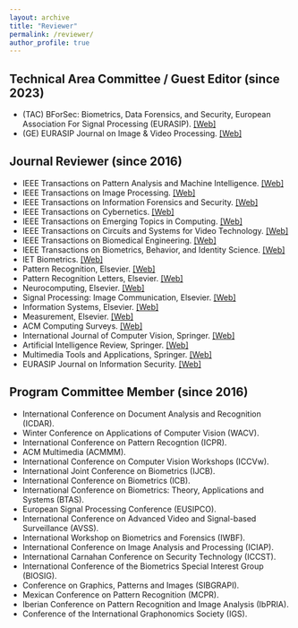 ```yaml
---
layout: archive
title: "Reviewer"
permalink: /reviewer/
author_profile: true
---
```


Technical Area Committee / Guest Editor (since 2023)
-----

- (TAC) BForSec: Biometrics, Data Forensics, and Security, European Association For Signal Processing (EURASIP). <a href="https://eurasip.org/technical-area-committees/">[Web]</a>
- (GE) EURASIP Journal on Image & Video Processing. <a href="https://jivp-eurasipjournals.springeropen.com/?gclid=Cj0KCQjwiZqhBhCJARIsACHHEH9sCAmJQ48Jw4YRhYAConbjb77ijt-z9v2gfy3G55_yGMs64LH2s68aAuTSEALw_wcB">[Web]</a>


Journal Reviewer (since 2016)
-----

- IEEE Transactions on Pattern Analysis and Machine Intelligence. <a href="https://ieeexplore.ieee.org/xpl/RecentIssue.jsp?punumber=34">[Web]</a>
- IEEE Transactions on Image Processing. <a href="https://ieeexplore.ieee.org/xpl/RecentIssue.jsp?punumber=83">[Web]</a>
- IEEE Transactions on Information Forensics and Security. <a href="https://ieeexplore.ieee.org/xpl/RecentIssue.jsp?punumber=10206">[Web]</a>
- IEEE Transactions on Cybernetics. <a href="https://ieeexplore.ieee.org/xpl/RecentIssue.jsp?punumber=6221036">[Web]</a>
- IEEE Transactions on Emerging Topics in Computing. <a href="https://ieeexplore.ieee.org/xpl/RecentIssue.jsp?punumber=6245516">[Web]</a>
- IEEE Transactions on Circuits and Systems for Video Technology. <a href="https://ieeexplore.ieee.org/xpl/RecentIssue.jsp?punumber=76">[Web]</a>
- IEEE Transactions on Biomedical Engineering. <a href="https://ieeexplore.ieee.org/xpl/RecentIssue.jsp?punumber=10">[Web]</a>
- IEEE Transactions on Biometrics, Behavior, and Identity Science. <a href="https://ieeexplore.ieee.org/xpl/RecentIssue.jsp?punumber=8423754">[Web]</a>
- IET Biometrics. <a href="https://ietresearch.onlinelibrary.wiley.com/journal/20474946?utm_source=google&utm_medium=paidsearch&utm_campaign=R3MR425&utm_content=CompSciInfoTech&gclid=Cj0KCQjwiZqhBhCJARIsACHHEH8PED7bvqrmDLTqivh3IJYB8sRl79W4ae9sk40CJoMeqX1jcHnjj3kaAorKEALw_wcB">[Web]</a>
- Pattern Recognition, Elsevier. <a href="https://www.sciencedirect.com/journal/pattern-recognition">[Web]</a>
- Pattern Recognition Letters, Elsevier. <a href="https://www.sciencedirect.com/journal/pattern-recognition-letters">[Web]</a>
- Neurocomputing, Elsevier. <a href="https://www.sciencedirect.com/journal/neurocomputing">[Web]</a>
- Signal Processing: Image Communication, Elsevier. <a href="https://www.sciencedirect.com/journal/signal-processing-image-communication">[Web]</a>
- Information Systems, Elsevier. <a href="https://www.sciencedirect.com/journal/information-systems">[Web]</a>
- Measurement, Elsevier. <a href="https://www.sciencedirect.com/journal/measurement">[Web]</a>
- ACM Computing Surveys. <a href="https://dl.acm.org/journal/csur">[Web]</a>
- International Journal of Computer Vision, Springer. <a href="https://www.springer.com/journal/11263">[Web]</a>
- Artificial Intelligence Review, Springer. <a href="https://www.springer.com/journal/10462">[Web]</a>
- Multimedia Tools and Applications, Springer. <a href="https://www.springer.com/journal/11042">[Web]</a>
- EURASIP Journal on Information Security. <a href="https://jis-eurasipjournals.springeropen.com/?gclid=Cj0KCQjwiZqhBhCJARIsACHHEH_s4g1YucTEr6P4cJrGX_C-k9KdbejRUQEYshGS9BDclpyz1rkKWIoaAsCmEALw_wcB">[Web]</a>


Program Committee Member (since 2016)
-----

- International Conference on Document Analysis and Recognition (ICDAR).
- Winter Conference on Applications of Computer Vision (WACV).
- International Conference on Pattern Recogntion (ICPR).
- ACM Multimedia (ACMMM).
- International Conference on Computer Vision Workshops (ICCVw).
- International Joint Conference on Biometrics (IJCB).
- International Conference on Biometrics (ICB).
- International Conference on Biometrics: Theory, Applications and Systems (BTAS).
- European Signal Processing Conference (EUSIPCO).
- International Conference on Advanced Video and Signal-based Surveillance (AVSS).
- International Workshop on Biometrics and Forensics (IWBF).
- International Conference on Image Analysis and Processing (ICIAP). 
- International Carnahan Conference on Security Technology (ICCST).
- International Conference of the Biometrics Special Interest Group (BIOSIG).
- Conference on Graphics, Patterns and Images (SIBGRAPI).
- Mexican Conference on Pattern Recognition (MCPR).
- Iberian Conference on Pattern Recognition and Image Analysis (IbPRIA).
- Conference of the International Graphonomics Society (IGS).

